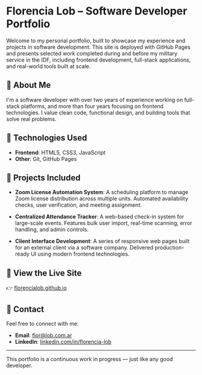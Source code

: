# Florencia Lob – Software Developer Portfolio

Welcome to my personal portfolio, built to showcase my experience and projects in software development. This site is deployed with GitHub Pages and presents selected work completed during and before my military service in the IDF, including frontend development, full-stack applications, and real-world tools built at scale.

## 🔹 About Me

I'm a software developer with over two years of experience working on full-stack platforms, and more than four years focusing on frontend technologies. I value clean code, functional design, and building tools that solve real problems.

## 🔹 Technologies Used

- **Frontend**: HTML5, CSS3, JavaScript
- **Other**: Git, GitHub Pages

## 🔹 Projects Included

- **Zoom License Automation System**: A scheduling platform to manage Zoom license distribution across multiple units. Automated availability checks, user verification, and meeting assignment.

- **Centralized Attendance Tracker**: A web-based check-in system for large-scale events. Features bulk user import, real-time scanning, error handling, and admin controls.

- **Client Interface Development**: A series of responsive web pages built for an external client via a software company. Delivered production-ready UI using modern frontend technologies.

## 🔹 View the Live Site

👉 [florencialob.github.io](https://florencialob.github.io)

## 🔹 Contact

Feel free to connect with me:

- **Email**: [flor@lob.com.ar](mailto:flor@lob.com.ar)
- **LinkedIn**: [linkedin.com/in/florencia-lob](https://linkedin.com/in/florencia-lob)

---

This portfolio is a continuous work in progress — just like any good developer.
